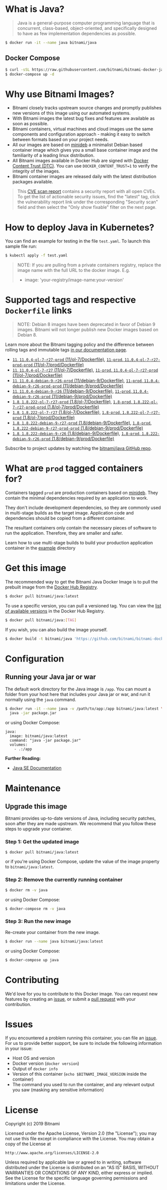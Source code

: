 # What is Java?

> Java is a general-purpose computer programming language that is concurrent, class-based, object-oriented, and specifically designed to have as few implementation dependencies as possible.

```bash
$ docker run -it --name java bitnami/java
```

## Docker Compose

```bash
$ curl -sSL https://raw.githubusercontent.com/bitnami/bitnami-docker-java/master/docker-compose.yml > docker-compose.yml
$ docker-compose up -d
```

# Why use Bitnami Images?

* Bitnami closely tracks upstream source changes and promptly publishes new versions of this image using our automated systems.
* With Bitnami images the latest bug fixes and features are available as soon as possible.
* Bitnami containers, virtual machines and cloud images use the same components and configuration approach - making it easy to switch between formats based on your project needs.
* All our images are based on [minideb](https://github.com/bitnami/minideb) a minimalist Debian based container image which gives you a small base container image and the familiarity of a leading linux distribution.
* All Bitnami images available in Docker Hub are signed with [Docker Content Trust (DTC)](https://docs.docker.com/engine/security/trust/content_trust/). You can use `DOCKER_CONTENT_TRUST=1` to verify the integrity of the images.
* Bitnami container images are released daily with the latest distribution packages available.


> This [CVE scan report](https://quay.io/repository/bitnami/java?tab=tags) contains a security report with all open CVEs. To get the list of actionable security issues, find the "latest" tag, click the vulnerability report link under the corresponding "Security scan" field and then select the "Only show fixable" filter on the next page.

# How to deploy Java in Kubernetes?

You can find an example for testing in the file `test.yaml`. To launch this sample file run:

```bash
$ kubectl apply -f test.yaml
```

> NOTE: If you are pulling from a private containers registry, replace the image name with the full URL to the docker image. E.g.
>
> - image: 'your-registry/image-name:your-version'

# Supported tags and respective `Dockerfile` links

> NOTE: Debian 8 images have been deprecated in favor of Debian 9 images. Bitnami will not longer publish new Docker images based on Debian 8.

Learn more about the Bitnami tagging policy and the difference between rolling tags and immutable tags [in our documentation page](https://docs.bitnami.com/containers/how-to/understand-rolling-tags-containers/).


- [`11`, `11.0.4-ol-7-r27-prod` (11/ol-7/Dockerfile)](https://github.com/bitnami/bitnami-docker-java/blob/11.0.4-ol-7-r27-prod/11/ol-7/Dockerfile), [`11-prod`, `11.0.4-ol-7-r27-prod-prod` (11/ol-7/prod/Dockerfile)](https://github.com/bitnami/bitnami-docker-java/blob/11.0.4-ol-7-r27-prod/11/ol-7/prod/Dockerfile)
- [`11`, `11.0.4-ol-7-r27` (11/ol-7/Dockerfile)](https://github.com/bitnami/bitnami-docker-java/blob/11.0.4-ol-7-r27/11/ol-7/Dockerfile), [`11-prod`, `11.0.4-ol-7-r27-prod` (11/ol-7/prod/Dockerfile)](https://github.com/bitnami/bitnami-docker-java/blob/11.0.4-ol-7-r27/11/ol-7/prod/Dockerfile)
- [`11`, `11.0.4-debian-9-r26-prod` (11/debian-9/Dockerfile)](https://github.com/bitnami/bitnami-docker-java/blob/11.0.4-debian-9-r26-prod/11/debian-9/Dockerfile), [`11-prod`, `11.0.4-debian-9-r26-prod-prod` (11/debian-9/prod/Dockerfile)](https://github.com/bitnami/bitnami-docker-java/blob/11.0.4-debian-9-r26-prod/11/debian-9/prod/Dockerfile)
- [`11`, `11.0.4-debian-9-r26` (11/debian-9/Dockerfile)](https://github.com/bitnami/bitnami-docker-java/blob/11.0.4-debian-9-r26/11/debian-9/Dockerfile), [`11-prod`, `11.0.4-debian-9-r26-prod` (11/debian-9/prod/Dockerfile)](https://github.com/bitnami/bitnami-docker-java/blob/11.0.4-debian-9-r26/11/debian-9/prod/Dockerfile)
- [`1.8`, `1.8.222-ol-7-r27-prod` (1.8/ol-7/Dockerfile)](https://github.com/bitnami/bitnami-docker-java/blob/1.8.222-ol-7-r27-prod/1.8/ol-7/Dockerfile), [`1.8-prod`, `1.8.222-ol-7-r27-prod-prod` (1.8/ol-7/prod/Dockerfile)](https://github.com/bitnami/bitnami-docker-java/blob/1.8.222-ol-7-r27-prod/1.8/ol-7/prod/Dockerfile)
- [`1.8`, `1.8.222-ol-7-r27` (1.8/ol-7/Dockerfile)](https://github.com/bitnami/bitnami-docker-java/blob/1.8.222-ol-7-r27/1.8/ol-7/Dockerfile), [`1.8-prod`, `1.8.222-ol-7-r27-prod` (1.8/ol-7/prod/Dockerfile)](https://github.com/bitnami/bitnami-docker-java/blob/1.8.222-ol-7-r27/1.8/ol-7/prod/Dockerfile)
- [`1.8`, `1.8.222-debian-9-r27-prod` (1.8/debian-9/Dockerfile)](https://github.com/bitnami/bitnami-docker-java/blob/1.8.222-debian-9-r27-prod/1.8/debian-9/Dockerfile), [`1.8-prod`, `1.8.222-debian-9-r27-prod-prod` (1.8/debian-9/prod/Dockerfile)](https://github.com/bitnami/bitnami-docker-java/blob/1.8.222-debian-9-r27-prod/1.8/debian-9/prod/Dockerfile)
- [`1.8`, `1.8.222-debian-9-r26` (1.8/debian-9/Dockerfile)](https://github.com/bitnami/bitnami-docker-java/blob/1.8.222-debian-9-r26/1.8/debian-9/Dockerfile), [`1.8-prod`, `1.8.222-debian-9-r26-prod` (1.8/debian-9/prod/Dockerfile)](https://github.com/bitnami/bitnami-docker-java/blob/1.8.222-debian-9-r26/1.8/debian-9/prod/Dockerfile)

Subscribe to project updates by watching the [bitnami/java GitHub repo](https://github.com/bitnami/bitnami-docker-java).

# What are `prod` tagged containers for?

Containers tagged `prod` are production containers based on [minideb](https://github.com/bitnami/minideb). They contain the minimal dependencies required by an application to work.

They don't include development dependencies, so they are commonly used in multi-stage builds as the target image. Application code and dependencies should be copied from a different container.

The resultant containers only contain the necessary pieces of software to run the application. Therefore, they are smaller and safer.

Learn how to use multi-stage builds to build your production application container in the [example](/example) directory

# Get this image

The recommended way to get the Bitnami Java Docker Image is to pull the prebuilt image from the [Docker Hub Registry](https://hub.docker.com/r/bitnami/java).

```bash
$ docker pull bitnami/java:latest
```

To use a specific version, you can pull a versioned tag. You can view the [list of available versions](https://hub.docker.com/r/bitnami/java/tags/) in the Docker Hub Registry.

```bash
$ docker pull bitnami/java:[TAG]
```

If you wish, you can also build the image yourself.

```bash
$ docker build -t bitnami/java 'https://github.com/bitnami/bitnami-docker-java.git#master:1.8/debian-9'
```

# Configuration

## Running your Java jar or war

The default work directory for the Java image is `/app`. You can mount a folder from your host here that includes your Java jar or war, and run it normally using the `java` command.

```bash
$ docker run -it --name java -v /path/to/app:/app bitnami/java:latest \
  java -jar package.jar
```

or using Docker Compose:

```
java:
  image: bitnami/java:latest
  command: "java -jar package.jar"
  volumes:
    - .:/app
```

**Further Reading:**

  - [Java SE Documentation](https://docs.oracle.com/javase/8/docs/api/)

# Maintenance

## Upgrade this image

Bitnami provides up-to-date versions of Java, including security patches, soon after they are made upstream. We recommend that you follow these steps to upgrade your container.

### Step 1: Get the updated image

```bash
$ docker pull bitnami/java:latest
```

or if you're using Docker Compose, update the value of the image property to `bitnami/java:latest`.

### Step 2: Remove the currently running container

```bash
$ docker rm -v java
```

or using Docker Compose:

```bash
$ docker-compose rm -v java
```

### Step 3: Run the new image

Re-create your container from the new image.

```bash
$ docker run --name java bitnami/java:latest
```

or using Docker Compose:

```bash
$ docker-compose up java
```

# Contributing

We'd love for you to contribute to this Docker image. You can request new features by creating an [issue](https://github.com/bitnami/bitnami-docker-java/issues), or submit a [pull request](https://github.com/bitnami/bitnami-docker-java/pulls) with your contribution.

# Issues

If you encountered a problem running this container, you can file an [issue](https://github.com/bitnami/bitnami-docker-java/issues). For us to provide better support, be sure to include the following information in your issue:

- Host OS and version
- Docker version (`docker version`)
- Output of `docker info`
- Version of this container (`echo $BITNAMI_IMAGE_VERSION` inside the container)
- The command you used to run the container, and any relevant output you saw (masking any sensitive
information)

# License

Copyright (c) 2019 Bitnami

Licensed under the Apache License, Version 2.0 (the "License");
you may not use this file except in compliance with the License.
You may obtain a copy of the License at

    http://www.apache.org/licenses/LICENSE-2.0

Unless required by applicable law or agreed to in writing, software
distributed under the License is distributed on an "AS IS" BASIS,
WITHOUT WARRANTIES OR CONDITIONS OF ANY KIND, either express or implied.
See the License for the specific language governing permissions and
limitations under the License.
